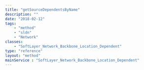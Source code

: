 ```yaml
---
title: "getSourceDependentsByName"
description: ""
date: "2018-02-12"
tags:
    - "method"
    - "sldn"
    - "Network"
classes:
    - "SoftLayer_Network_Backbone_Location_Dependent"
type: "reference"
layout: "method"
mainService : "SoftLayer_Network_Backbone_Location_Dependent"
---
```

